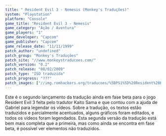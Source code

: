 ```yaml
---
title: " Resident Evil 3 - Nemesis (Monkey's Traduções)"
system: "Playstation"
platform: "Console"
game_title: "Resident Evil 3 - Nemesis"
game_category: "Ação / Aventura"
game_players: "1"
game_developer: "Capcom"
game_publisher: "Capcom"
game_release_date: "11/11/1999"
patch_author: "undefined"
patch_group: "Monkey's Traduções"
patch_site: "//www.monkeystraducoes.com/"
patch_version: "0.2"
patch_release: "08/02/2009"
patch_type: "ISO traduzida"
patch_progress: "???"
patch_images: ["//img.romhackers.org/traducoes/%5BPS1%5D%20Resident%20Evil%203%20-%20Nemesis%20-%20Monkey's%20Tradu%C3%A7%C3%B5es%20-%201.jpg","//img.romhackers.org/traducoes/%5BPS1%5D%20Resident%20Evil%203%20-%20Nemesis%20-%20Monkey's%20Tradu%C3%A7%C3%B5es%20-%202.jpg","//img.romhackers.org/traducoes/%5BPS1%5D%20Resident%20Evil%203%20-%20Nemesis%20-%20Monkey's%20Tradu%C3%A7%C3%B5es%20-%203.jpg"]
---
```

Este é o segundo lançamento da tradução ainda em fase beta para o jogo Resident Evil 3 feita pelo tradutor Kaito Sama e que contou com a ajuda de Gabriel para legendar os vídeos. Sobre a tradução, os textos estão traduzidos e parcialmente acentuados, alguns gráficos foram editados, e todos os vídeos foram legendados. Esta segunda versão da tradução está bem mais completa que a primeira, mas como ainda se encontra em fase beta, é possível ver elementos não traduzidos.